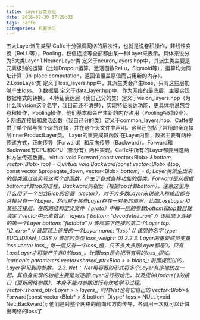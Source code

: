 ```yaml
---
title: layer分类介绍
date: 2016-08-30 17:29:02
tags: caffe
categories: 机器学习
---
```


五大Layer派生类型
Caffe十分强调网络的层次性，也就是说卷积操作，非线性变换（ReLU等），Pooling，权值连接等全部都由某一种Layer来表示。具体来说分为5大类Layer
1.NeuronLayer类 定义于neuron_layers.hpp中，其派生类主要是元素级别的运算（比如Dropout运算，激活函数ReLu，Sigmoid等），运算均为同址计算（in-place computation，返回值覆盖原值而占用新的内存）。
2.LossLayer类 定义于loss_layers.hpp中，其派生类会产生loss，只有这些层能够产生loss。
3.数据层 定义于data_layer.hpp中，作为网络的最底层，主要实现数据格式的转换。
4.特征表达层（我自己分的类）定义于vision_layers.hpp（为什么叫vision这个名字，我目前还不清楚），实现特征表达功能，更具体地说包含卷积操作，Pooling操作，他们基本都会产生新的内存占用（Pooling相对较小）。
5.网络连接层和激活函数（我自己分的类）定义于common_layers.hpp，Caffe提供了单个层与多个层的连接，并在这个头文件中声明。这里还包括了常用的全连接层InnerProductLayer类。
Layer的重要成员函数
在Layer内部，数据主要有两种传递方式，正向传导（Forward）和反向传导（Backward）。Forward和Backward有CPU和GPU（部分有）两种实现。Caffe中所有的Layer都要用这两种方法传递数据。
virtual void Forward(const vector<Blob<Dtype>*> &bottom,                     
                     vector<Blob<Dtype>*> *top) = 0;virtual void Backward(const vector<Blob<Dtype>*> &top,
                      const vector<bool> &propagate_down, 
                      vector<Blob<Dtype>*> *bottom) = 0;
Layer类派生出来的层类通过这实现这两个虚函数，产生了各式各样功能的层类。Forward是从根据bottom计算top的过程，Backward则相反（根据top计算bottom）。注意这里为什么用了一个包含Blob的容器（vector），对于大多数Layer来说输入和输出都各连接只有一个Layer，然而对于某些Layer存在一对多的情况，比如LossLayer和某些连接层。在网路结构定义文件（*.proto）中每一层的参数bottom和top数目就决定了vector中元素数目。
layers {
  bottom: "decode1neuron"   // 该层底下连接的第一个Layer
  bottom: "flatdata"        // 该层底下连接的第二个Layer
  top: "l2_error"           // 该层顶上连接的一个Layer
  name: "loss"              // 该层的名字
  type: EUCLIDEAN_LOSS      // 该层的类型
  loss_weight: 0}
2.2.3. Layer的重要成员变量
loss
vector<Dtype> loss_;
每一层又有一个loss_值，只不多大多数Layer都是0，只有LossLayer才可能产生非0的loss_。计算loss是会把所有层的loss_相加。
learnable parameters
vector<shared_ptr<Blob<Dtype> > > blobs_;
前面提到过的，Layer学习到的参数。
2.3. Net：
Net用容器的形式将多个Layer有序地放在一起，其自身实现的功能主要是对逐层Layer进行初始化，以及提供Update( )的接口（更新网络参数），本身不能对参数进行有效地学习过程。
vector<shared_ptr<Layer<Dtype> > > layers_;
同样Net也有它自己的
vector<Blob<Dtype>*>& Forward(const vector<Blob<Dtype>* > & bottom,
                              Dtype* loss = NULL);void Net<Dtype>::Backward();
他们是对整个网络的前向和方向传导，各调用一次就可以计算出网络的loss了
